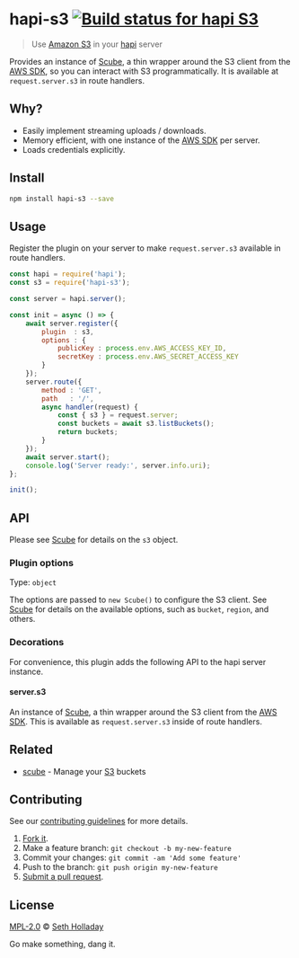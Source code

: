 # hapi-s3 [![Build status for hapi S3](https://img.shields.io/circleci/project/sholladay/hapi-s3/master.svg "Build Status")](https://circleci.com/gh/sholladay/hapi-s3 "Builds")

> Use [Amazon S3](https://aws.amazon.com/s3/) in your [hapi](https://hapijs.com/) server

Provides an instance of [Scube](https://github.com/sholladay/scube), a thin wrapper around the S3 client from the [AWS SDK](https://docs.aws.amazon.com/AWSJavaScriptSDK/latest/index.html), so you can interact with S3 programmatically. It is available at `request.server.s3` in route handlers.

## Why?

 - Easily implement streaming uploads / downloads.
 - Memory efficient, with one instance of the [AWS SDK](https://docs.aws.amazon.com/AWSJavaScriptSDK/latest/index.html) per server.
 - Loads credentials explicitly.

## Install

```sh
npm install hapi-s3 --save
```

## Usage

Register the plugin on your server to make `request.server.s3` available in route handlers.

```js
const hapi = require('hapi');
const s3 = require('hapi-s3');

const server = hapi.server();

const init = async () => {
    await server.register({
        plugin  : s3,
        options : {
            publicKey : process.env.AWS_ACCESS_KEY_ID,
            secretKey : process.env.AWS_SECRET_ACCESS_KEY
        }
    });
    server.route({
        method : 'GET',
        path   : '/',
        async handler(request) {
            const { s3 } = request.server;
            const buckets = await s3.listBuckets();
            return buckets;
        }
    });
    await server.start();
    console.log('Server ready:', server.info.uri);
};

init();
```

## API

Please see [Scube](https://github.com/sholladay/scube) for details on the `s3` object.

### Plugin options

Type: `object`

The options are passed to `new Scube()` to configure the S3 client. See [Scube](https://github.com/sholladay/scube) for details on the available options, such as `bucket`, `region`, and others.

### Decorations

For convenience, this plugin adds the following API to the hapi server instance.

#### server.s3

An instance of [Scube](https://github.com/sholladay/scube), a thin wrapper around the S3 client from the [AWS SDK](https://docs.aws.amazon.com/AWSJavaScriptSDK/latest/index.html). This is available as `request.server.s3` inside of route handlers.

## Related

 - [scube](https://github.com/sholladay/scube) - Manage your [S3](https://aws.amazon.com/s3/) buckets

## Contributing

See our [contributing guidelines](https://github.com/sholladay/hapi-s3/blob/master/CONTRIBUTING.md "Guidelines for participating in this project") for more details.

1. [Fork it](https://github.com/sholladay/hapi-s3/fork).
2. Make a feature branch: `git checkout -b my-new-feature`
3. Commit your changes: `git commit -am 'Add some feature'`
4. Push to the branch: `git push origin my-new-feature`
5. [Submit a pull request](https://github.com/sholladay/hapi-s3/compare "Submit code to this project for review").

## License

[MPL-2.0](https://github.com/sholladay/hapi-s3/blob/master/LICENSE "License for hapi-s3") © [Seth Holladay](https://seth-holladay.com "Author of hapi-s3")

Go make something, dang it.
